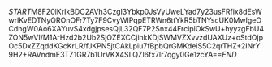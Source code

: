 $START$M8F20lKrIkBDC2AVh3CzgI3Ybkp0JsVyUweLYad7y23usFRfix8dEsWwrlKvEDTNyQROnOFr7Ty7F9CvyWlPqpETRWn6ttYkR5bTNYscUK0MwIgeOCdhgW0Ao6XAYuvS4xdgjpsesQjL32QF7P2Snx44FrcipiOkSwU+hyyzgFbU4ZON5wVI/M1ArHzd2b2Ub2SjOZEXCCjinkKDjSWMVZXvvzdUAXUz+oStdOjpOc5DxZZqddKGcKrLR/fJKPN5jtCAkLpiu7fBpbQrGMKdeiS5C2qrTHZ+2INrY9H2+RAVndmE3TZ1GR7b1UrVKX4SLQZl6fx7lr7qgy0Ge1zcYA==$END$
